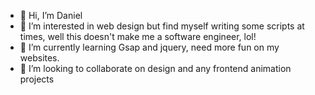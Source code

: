 - 👋 Hi, I’m Daniel
- 👀 I’m interested in web design but find myself writing some scripts at times, well this doesn't make me a software engineer, lol!
- 🌱 I’m currently learning Gsap and jquery, need more fun on my websites.
- 💞️ I’m looking to collaborate on design and any frontend animation projects

<!---
Productguy1/Productguy1 is a ✨ special ✨ repository because its `README.md` (this file) appears on your GitHub profile.
You can click the Preview link to take a look at your changes.
--->
